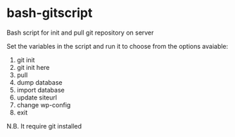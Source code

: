 # bash-gitscript
Bash script for init and pull git repository on server

Set the variables in the script and run it to choose from the options avaiable:

1) git init <br/>
2) git init here <br/>
3) pull <br/>
4) dump database <br/>
5) import database <br/>
6) update siteurl <br/>
7) change wp-config <br/>
8) exit <br/>


N.B. It require git installed
